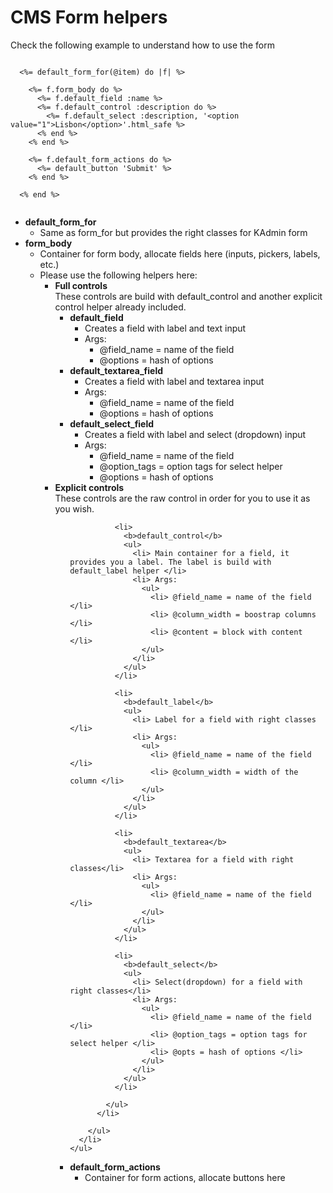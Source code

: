 # CMS Form helpers

Check the following example to understand how to use the form

```erb

  <%= default_form_for(@item) do |f| %>

    <%= f.form_body do %>
      <%= f.default_field :name %>
      <%= f.default_control :description do %>
        <%= f.default_select :description, '<option value="1">Lisbon</option>'.html_safe %>
      <% end %>
    <% end %>

    <%= f.default_form_actions do %>
      <%= default_button 'Submit' %>
    <% end %>

  <% end %>


```

<ul>
  <li>
    <b> default_form_for </b>
    <ul>
      <li> Same as form_for but provides the right classes for KAdmin form </li>
    </ul>
  </li>
  <li>
    <b> form_body </b>
    <ul>
      <li> Container for form body, allocate fields here (inputs, pickers, labels, etc.) </li>
      <li>
        Please use the following helpers here:
        <ul>
          <li>
            <b> Full controls </b> 
            <br/>
            These controls are build with default_control and another explicit control helper already included.
            <ul>
              <li>
                <b>default_field</b>
                <ul>
                  <li> Creates a field with label and text input </li>
                  <li> Args:
                    <ul>
                      <li> @field_name = name of the field </li>
                      <li> @options = hash of options </li>
                    </ul>
                  </li>
                </ul>            
              </li>
              <li>
                <b>default_textarea_field</b>
                <ul>
                  <li> Creates a field with label and textarea input </li>
                  <li> Args:
                    <ul>
                      <li> @field_name = name of the field </li>
                      <li> @options = hash of options </li>
                    </ul>
                  </li>
                </ul>            
              </li>
              <li>
                <b>default_select_field</b>
                <ul>
                  <li> Creates a field with label and select (dropdown) input </li>
                  <li> Args:
                    <ul>
                      <li> @field_name = name of the field </li>
                      <li> @option_tags = option tags for select helper </li>
                      <li> @options = hash of options </li>
                    </ul>
                  </li>
                </ul>            
              </li>
            </ul>
          </li>
          <li>
            <b> Explicit controls </b>
            <br/>
            These controls are the raw control in order for you to use it as you wish.            
            <ul>

              <li>
                <b>default_control</b>
                <ul>
                  <li> Main container for a field, it provides you a label. The label is build with default_label helper </li>
                  <li> Args:
                    <ul>
                      <li> @field_name = name of the field </li>
                      <li> @column_width = boostrap columns </li>
                      <li> @content = block with content </li>
                    </ul>
                  </li>
                </ul>
              </li>

              <li>
                <b>default_label</b>
                <ul>
                  <li> Label for a field with right classes </li>
                  <li> Args:
                    <ul>
                      <li> @field_name = name of the field </li>
                      <li> @column_width = width of the column </li>
                    </ul>
                  </li>
                </ul>
              </li>

              <li>
                <b>default_textarea</b>
                <ul>
                  <li> Textarea for a field with right classes</li>
                  <li> Args:
                    <ul>
                      <li> @field_name = name of the field </li>
                    </ul>
                  </li>
                </ul>
              </li>

              <li>
                <b>default_select</b>
                <ul>
                  <li> Select(dropdown) for a field with right classes</li>
                  <li> Args:
                    <ul>
                      <li> @field_name = name of the field </li>
                      <li> @option_tags = option tags for select helper </li>
                      <li> @opts = hash of options </li>
                    </ul>
                  </li>
                </ul>
              </li>

            </ul>            
          </li>

        </ul>
      </li>
    </ul>    
  </li>
  <li>
    <b> default_form_actions </b>
    <ul>
      <li> Container for form actions, allocate buttons here </li>
    </ul>
  </li>

</ul>